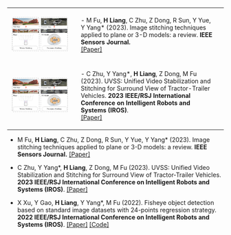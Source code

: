 
<table style="width:100%; border-collapse:collapse;">
<!-- 第一篇文章 -->
<tr>
    <td style="padding:10px;width:30%;vertical-align:middle">
        <img src="static/assets/img/stitchreview.png" width="100%" alt="Image Stitching Review">
    </td>
    <td style="padding:20px;width:70%;vertical-align:middle">
        - M Fu, <strong>H Liang</strong>, C Zhu, Z Dong, R Sun, Y Yue, Y Yang* (2023). Image stitching techniques applied to plane or 3-D models: a review. <strong>IEEE Sensors Journal.</strong>
        <br>
        <a href="https://doi.org/10.1109/JSEN.2023.3251661">[Paper]</a>
    </td>
</tr>
<tr>
    <td style="padding:10px;width:30%;vertical-align:middle">
        <img src="static/assets/img/stitchreview.png" width="100%" alt="Image Stitching Review">
    </td>
    <td style="padding:20px;width:70%;vertical-align:middle">
        - C Zhu, Y Yang*, <strong>H Liang</strong>, Z Dong, M Fu (2023). UVSS: Unified Video Stabilization and Stitching for Surround View of Tractor-Trailer Vehicles. <strong>2023 IEEE/RSJ International Conference on Intelligent Robots and Systems (IROS)</strong>. 
        <br>
        <a href="https://doi.org/10.1109/JSEN.2023.3251661">[Paper]</a>
    </td>
</tr>
</table>


- M Fu, <strong>H Liang</strong>, C Zhu, Z Dong, R Sun, Y Yue, Y Yang* (2023). Image stitching techniques applied to plane or 3-D models: a review. <strong>IEEE Sensors Journal.</strong> [[Paper]](https://doi.org/10.1109/JSEN.2023.3251661)

- C Zhu, Y Yang*, <strong>H Liang</strong>, Z Dong, M Fu (2023). UVSS: Unified Video Stabilization and Stitching for Surround View of Tractor-Trailer Vehicles. <strong>2023 IEEE/RSJ International Conference on Intelligent Robots and Systems (IROS)</strong>. [[Paper]](https://doi.org/10.1109/IROS55552.2023.10342264)

- X Xu, Y Gao, <strong>H Liang</strong>, Y Yang*, M Fu (2022). Fisheye object detection based on standard image datasets with 24-points regression strategy. <strong>2022 IEEE/RSJ International Conference on Intelligent Robots and Systems (IROS)</strong>. [[Paper]](https://doi.org/10.1109/IROS47612.2022.9981891) [[Code]](https://github.com/IN2-ViAUn/Exploration-of-Potential)

